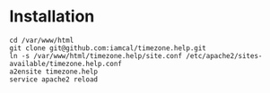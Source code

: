 # Installation

    cd /var/www/html
    git clone git@github.com:iamcal/timezone.help.git
    ln -s /var/www/html/timezone.help/site.conf /etc/apache2/sites-available/timezone.help.conf
    a2ensite timezone.help
    service apache2 reload

